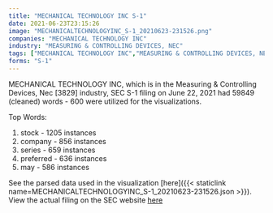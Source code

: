 ```yaml
---
title: "MECHANICAL TECHNOLOGY INC S-1"
date: 2021-06-23T23:15:26
image: "MECHANICALTECHNOLOGYINC_S-1_20210623-231526.png"
companies: "MECHANICAL TECHNOLOGY INC"
industry: "MEASURING & CONTROLLING DEVICES, NEC"
tags: ["MECHANICAL TECHNOLOGY INC","MEASURING & CONTROLLING DEVICES, NEC","06-22-2021","S-1"]
forms: "S-1"
---
```

MECHANICAL TECHNOLOGY INC, which is in the Measuring & Controlling Devices, Nec [3829] industry, SEC S-1 filing on June 22, 2021 had 59849 (cleaned) words - 600 were utilized for the visualizations.

Top Words:
1. stock - 1205 instances
2. company - 856 instances
3. series - 659 instances
4. preferred - 636 instances
5. may - 586 instances


See the parsed data used in the visualization [here]({{< staticlink name=MECHANICALTECHNOLOGYINC_S-1_20210623-231526.json >}}).  
View the actual filing on the SEC website [here](https://www.sec.gov/Archives/edgar/data/64463/0001753926-21-000200.txt)